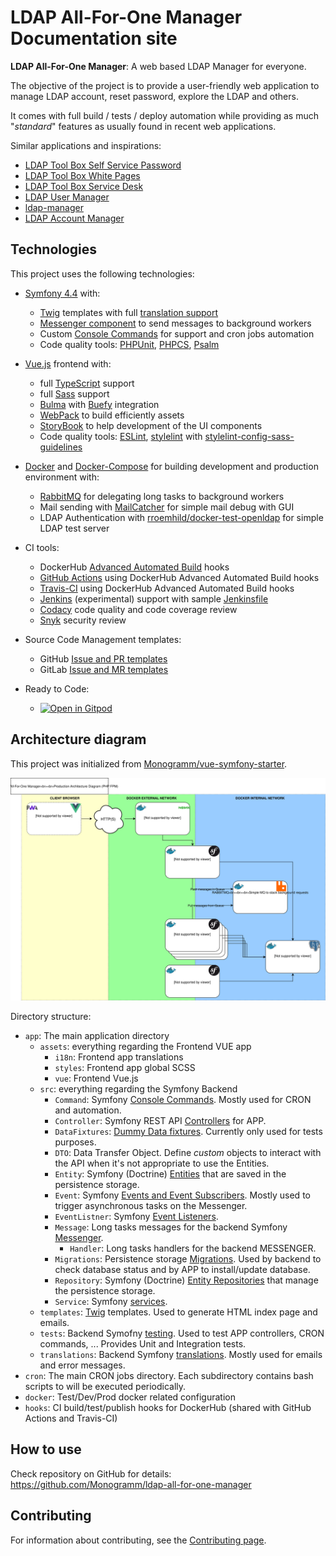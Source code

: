 # **LDAP All-For-One Manager** Documentation site

**LDAP All-For-One Manager**: A web based LDAP Manager for everyone.

The objective of the project is to provide a user-friendly web application to manage LDAP account, reset password, explore the LDAP and others.

It comes with full build / tests / deploy automation while providing as much "_standard_" features as usually found in recent web applications.

Similar applications and inspirations:

-   [LDAP Tool Box Self Service Password](https://ltb-project.org/documentation/self-service-password)
-   [LDAP Tool Box White Pages](https://ltb-project.org/documentation/white-pages)
-   [LDAP Tool Box Service Desk](https://service-desk.readthedocs.io/en/stable/)
-   [LDAP User Manager](https://github.com/wheelybird/ldap-user-manager)
-   [ldap-manager](https://github.com/romnn/ldap-manager)
-   [LDAP Account Manager](https://github.com/LDAPAccountManager/lam)

## Technologies

This project uses the following technologies:

-   [Symfony 4.4](https://symfony.com/releases/4.4) with:
    -   [Twig](https://twig.symfony.com/) templates with full [translation support](https://symfony.com/doc/4.4/translation/templates.html)
    -   [Messenger component](https://symfony.com/doc/4.4/components/messenger.html) to send messages to background workers
    -   Custom [Console Commands](https://symfony.com/doc/current/console.html) for support and cron jobs automation
    -   Code quality tools: [PHPUnit](https://phpunit.de/), [PHPCS](https://github.com/squizlabs/PHP_CodeSniffer), [Psalm](https://psalm.dev/)

-   [Vue.js](https://vuejs.org/) frontend with:
    -   full [TypeScript](https://www.typescriptlang.org/) support
    -   full [Sass](https://sass-lang.com/) support
    -   [Bulma](https://bulma.io/) with [Buefy](https://buefy.org/) integration
    -   [WebPack](https://webpack.js.org/) to build efficiently assets
    -   [StoryBook](https://storybook.js.org/) to help development of the UI components
    -   Code quality tools: [ESLint](https://eslint.org/), [stylelint](https://stylelint.io/) with [stylelint-config-sass-guidelines](https://github.com/bjankord/stylelint-config-sass-guidelines)

-   [Docker](https://docs.docker.com/engine/) and [Docker-Compose](https://docs.docker.com/compose/) for building development and production environment with:
    -   [RabbitMQ](https://www.rabbitmq.com/) for delegating long tasks to background workers
    -   Mail sending with [MailCatcher](https://mailcatcher.me/) for simple mail debug with GUI
    -   LDAP Authentication with [rroemhild/docker-test-openldap](https://github.com/rroemhild/docker-test-openldap) for simple LDAP test server

-   CI tools:
    -   DockerHub [Advanced Automated Build](https://docs.docker.com/docker-hub/builds/advanced/) hooks
    -   [GitHub Actions](https://docs.github.com/en/actions) using DockerHub Advanced Automated Build hooks
    -   [Travis-CI](https://travis-ci.com/) using DockerHub Advanced Automated Build hooks
    -   [Jenkins](https://www.jenkins.io/) (experimental) support with sample [Jenkinsfile](https://www.jenkins.io/doc/book/pipeline/jenkinsfile/)
    -   [Codacy](https://www.codacy.com/) code quality and code coverage review
    -   [Snyk](https://snyk.io/) security review

-   Source Code Management templates:
    -   GitHub [Issue and PR templates](https://docs.github.com/en/github/building-a-strong-community/configuring-issue-templates-for-your-repository)
    -   GitLab [Issue and MR templates](https://docs.gitlab.com/ee/user/project/description_templates.html)

-   Ready to Code:
    -   [![Open in Gitpod](https://gitpod.io/button/open-in-gitpod.svg)](https://gitpod.io/#https://github.com/Monogramm/ldap-all-for-one-manager)

## Architecture diagram

This project was initialized from [Monogramm/vue-symfony-starter](https://github.com/Monogramm/vue-symfony-starter).

![Architecture Production Diagram](architecture.svg)

Directory structure:
-   `app`: The main application directory
    -   `assets`: everything regarding the Frontend VUE app
        -   `i18n`: Frontend app translations
        -   `styles`: Frontend app global SCSS
        -   `vue`: Frontend Vue.js
    -   `src`: everything regarding the Symfony Backend
        -   `Command`: Symfony [Console Commands](https://symfony.com/doc/current/console.html). Mostly used for CRON and automation.
        -   `Controller`: Symfony REST API [Controllers](https://symfony.com/doc/current/controller.html) for APP.
        -   `DataFixtures`: [Dummy Data fixtures](https://symfony.com/doc/current/testing/database.html#dummy-data-fixtures). Currently only used for tests purposes.
        -   `DTO`: Data Transfer Object. Define _custom_ objects to interact with the API when it's not appropriate to use the Entities.
        -   `Entity`: Symfony (Doctrine) [Entities](https://symfony.com/doc/current/doctrine.html) that are saved in the persistence storage.
        -   `Event`: Symfony [Events and Event Subscribers](https://symfony.com/doc/current/event_dispatcher.html). Mostly used to trigger asynchronous tasks on the Messenger.
        -   `EventListner`: Symfony [Event Listeners](https://symfony.com/doc/current/event_dispatcher.html).
        -   `Message`: Long tasks messages for the backend Symfony [Messenger](https://symfony.com/doc/current/messenger.html).
            -   `Handler`: Long tasks handlers for the backend MESSENGER.
        -   `Migrations`: Persistence storage [Migrations](https://symfony.com/doc/current/doctrine.html#migrations-creating-the-database-tables-schema). Used by backend to check database status and by APP to install/update database.
        -   `Repository`: Symfony (Doctrine) [Entity Repositories](https://symfony.com/doc/current/doctrine.html) that manage the persistence storage.
        -   `Service`: Symfony [services](https://symfony.com/doc/current/service_container.html).
    -   `templates`: [Twig](https://symfony.com/doc/current/templates.html) templates. Used to generate HTML index page and emails.
    -   `tests`: Backend Symofny [testing](https://symfony.com/doc/current/testing.html). Used to test APP controllers, CRON commands, ... Provides Unit and Integration tests.
    -   `translations`: Backend Symfony [translations](https://symfony.com/doc/current/translation.html). Mostly used for emails and error messages.
-   `cron`: The main CRON jobs directory. Each subdirectory contains bash scripts to will be executed periodically.
-   `docker`: Test/Dev/Prod docker related configuration
-   `hooks`: CI build/test/publish hooks for DockerHub (shared with GitHub Actions and Travis-CI)

## How to use

Check repository on GitHub for details: <https://github.com/Monogramm/ldap-all-for-one-manager>

## Contributing

For information about contributing, see the [Contributing page](https://github.com/Monogramm/ldap-all-for-one-manager/blob/main/CONTRIBUTING.md).
